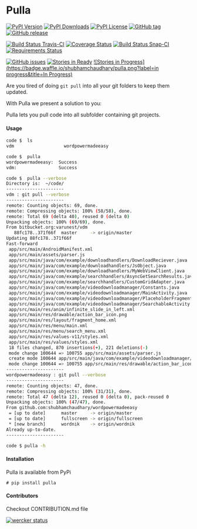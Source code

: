 Pulla
=========

[![PyPI Version](https://img.shields.io/pypi/v/pulla.svg)](https://pypi.python.org/pypi/pulla) [![PyPI Downloads](https://img.shields.io/pypi/dm/pulla.svg)](https://pypi.python.org/pypi/pulla) [![PyPI License](https://img.shields.io/pypi/l/pulla.svg)](https://pypi.python.org/pypi/pulla) [![GitHub tag](https://img.shields.io/github/tag/shubhamchaudhary/pulla.svg)](https://github.com/shubhamchaudhary/pulla/releases) [![GitHub release](https://img.shields.io/github/release/shubhamchaudhary/pulla.svg)](https://github.com/shubhamchaudhary/pulla/releases/latest)

[![Build Status Travis-CI](https://travis-ci.org/shubhamchaudhary/pulla.svg)](https://travis-ci.org/shubhamchaudhary/pulla) [![Coverage Status](https://coveralls.io/repos/shubhamchaudhary/pulla/badge.svg)](https://coveralls.io/r/shubhamchaudhary/pulla) [![Build Status Snap-CI](https://snap-ci.com/shubhamchaudhary/pulla/branch/develop/build_image)](https://snap-ci.com/shubhamchaudhary/pulla/branch/develop) [![Requirements Status](https://requires.io/github/shubhamchaudhary/pulla/requirements.svg)](https://requires.io/github/shubhamchaudhary/pulla/requirements/)

[![GitHub issues](https://img.shields.io/github/issues/shubhamchaudhary/pulla.svg?style=plastic)](https://github.com/shubhamchaudhary/pulla/issues) [![Stories in Ready](https://badge.waffle.io/shubhamchaudhary/pulla.png?label=ready&title=Ready)](https://waffle.io/shubhamchaudhary/pulla) [![Stories in Progress](https://badge.waffle.io/shubhamchaudhary/pulla.png?label=in progress&title=In Progress)](https://waffle.io/shubhamchaudhary/pulla)


Are you tired of doing `git pull` into all your git folders to keep them updated.  

With Pulla we present a solution to you:  

Pulla lets you pull code into all subfolder containing git projects.  

#### Usage

```sh
code $  ls
vdm                   wordpowermadeeasy

code $  pulla
wordpowermadeeasy:  Success
vdm:                Success

code $  pulla --verbose
Directory is:  ~/code/
----------------------
vdm : git pull --verbose
----------------------
remote: Counting objects: 69, done.
remote: Compressing objects: 100% (58/58), done.
remote: Total 69 (delta 40), reused 0 (delta 0)
Unpacking objects: 100% (69/69), done.
From bitbucket.org:varunest/vdm
   88fc178..371f66f  master     -> origin/master
Updating 88fc178..371f66f
Fast-forward
 app/src/main/AndroidManifest.xml                                            |   8 +-
 app/src/main/assets/parser.js                                               | 898 +++++++++++++++++++++++++++++++++++++++++++++++++++++++++++++++++++++--------------
 app/src/main/java/com/example/downloadhandlers/DownloadReciever.java        |   4 +-
 app/src/main/java/com/example/downloadhandlers/JsObject.java                |  18 +-
 app/src/main/java/com/example/downloadhandlers/MyWebViewClient.java         |  14 +-
 app/src/main/java/com/example/searchhandlers/AsyncGetSearchResults.java     |  34 +++-
 app/src/main/java/com/example/searchhandlers/CustomGridAdapter.java         |   4 +-
 app/src/main/java/com/example/videodownloadmanager/Constants.java           |  14 ++
 app/src/main/java/com/example/videodownloadmanager/MainActivity.java        |  38 ++--
 app/src/main/java/com/example/videodownloadmanager/PlaceholderFragment.java |  15 +-
 app/src/main/java/com/example/videodownloadmanager/SearchableActivity.java  |   6 +-
 app/src/main/res/anim/infinite_slide_in_left.xml                            |   1 -
 app/src/main/res/drawable/action_bar_icon.png                               | Bin
 app/src/main/res/layout/fragment_home.xml                                   |   8 +-
 app/src/main/res/menu/main.xml                                              |  14 +-
 app/src/main/res/menu/search_menu.xml                                       |   7 +-
 app/src/main/res/values-v11/styles.xml                                      |   3 +-
 app/src/main/res/values/styles.xml                                          |   5 +-
 18 files changed, 870 insertions(+), 221 deletions(-)
 mode change 100644 => 100755 app/src/main/assets/parser.js
 create mode 100644 app/src/main/java/com/example/videodownloadmanager/Constants.java
 mode change 100644 => 100755 app/src/main/res/drawable/action_bar_icon.png
----------------------
wordpowermadeeasy : git pull --verbose
----------------------
remote: Counting objects: 47, done.
remote: Compressing objects: 100% (31/31), done.
remote: Total 47 (delta 12), reused 0 (delta 0), pack-reused 0
Unpacking objects: 100% (47/47), done.
From github.com:shubhamchaudhary/wordpowermadeeasy
 = [up to date]      master     -> origin/master
 = [up to date]      fullscreen -> origin/fullscreen
 * [new branch]      wordnik    -> origin/wordnik
Already up-to-date.
----------------------

code $ pulla -h
```

#### Installation
Pulla is available from PyPi

```
# pip install pulla
```


#### Contributors
Checkout CONTRIBUTION.md file


[![wercker status](https://app.wercker.com/status/d8901c704b2e7befa14998731113e38f/m "wercker status")](https://app.wercker.com/project/bykey/d8901c704b2e7befa14998731113e38f)

